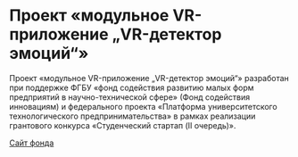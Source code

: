 # Проект «модульное VR-приложение „VR-детектор эмоций“»

Проект «модульное VR-приложение „VR-детектор эмоций“» разработан при поддержке ФГБУ
«фонд содействия развитию малых форм
предприятий в научно-технической сфере» (Фонд
содействия инновациям) и федерального проекта
«Платформа университетского технологического предпринимательства» в рамках реализации
грантового конкурса «Студенческий стартап (II
очередь)».

[Сайт фонда](https://fasie.ru/)

